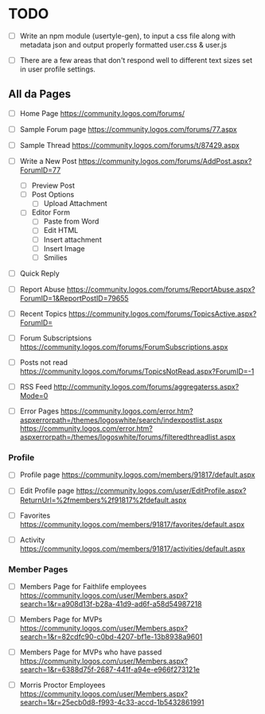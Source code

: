 
# TODO

- [ ] Write an npm module (usertyle-gen), to input a css file along with metadata json and output properly formatted user.css & user.js
- [ ] There are a few areas that don't respond well to different text sizes set in user profile settings.


## All da Pages

- [ ] Home Page
https://community.logos.com/forums/

- [ ] Sample Forum page
https://community.logos.com/forums/77.aspx

- [ ] Sample Thread
https://community.logos.com/forums/t/87429.aspx

- [ ] Write a New Post
https://community.logos.com/forums/AddPost.aspx?ForumID=77

  - [ ] Preview Post
  - [ ] Post Options
    - [ ] Upload Attachment

  - [ ] Editor Form
    - [ ] Paste from Word
    - [ ] Edit HTML
    - [ ] Insert attachment
    - [ ] Insert Image
    - [ ] Smilies

- [ ] Quick Reply

- [ ] Report Abuse
https://community.logos.com/forums/ReportAbuse.aspx?ForumID=1&ReportPostID=79655

- [ ] Recent Topics
https://community.logos.com/forums/TopicsActive.aspx?ForumID=

- [ ] Forum Subscriptsions
https://community.logos.com/forums/ForumSubscriptions.aspx

- [ ] Posts not read
https://community.logos.com/forums/TopicsNotRead.aspx?ForumID=-1

- [ ] RSS Feed
http://community.logos.com/forums/aggregaterss.aspx?Mode=0

- [ ] Error Pages
https://community.logos.com/error.htm?aspxerrorpath=/themes/logoswhite/search/indexpostlist.aspx
https://community.logos.com/error.htm?aspxerrorpath=/themes/logoswhite/forums/filteredthreadlist.aspx


### Profile

- [ ] Profile page
https://community.logos.com/members/91817/default.aspx

- [ ] Edit Profile page
https://community.logos.com/user/EditProfile.aspx?ReturnUrl=%2fmembers%2f91817%2fdefault.aspx

- [ ] Favorites
https://community.logos.com/members/91817/favorites/default.aspx

- [ ] Activity
https://community.logos.com/members/91817/activities/default.aspx


### Member Pages

- [ ] Members Page for Faithlife employees
https://community.logos.com/user/Members.aspx?search=1&r=a908d13f-b28a-41d9-ad6f-a58d54987218

- [ ] Members Page for MVPs
https://community.logos.com/user/Members.aspx?search=1&r=82cdfc90-c0bd-4207-bf1e-13b8938a9601

- [ ] Members Page for MVPs who have passed
https://community.logos.com/user/Members.aspx?search=1&r=6388d75f-2687-441f-a94e-e966f273121e

- [ ] Morris Proctor Employees
https://community.logos.com/user/Members.aspx?search=1&r=25ecb0d8-f993-4c33-accd-1b5432861991
